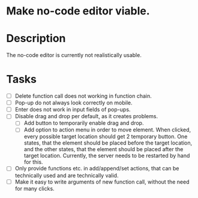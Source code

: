 # Make no-code editor viable.
# Description
The no-code editor is currently not realistically usable.
# Tasks
* [ ] Delete function call does not working in function chain.
* [ ] Pop-up do not always look correctly on mobile.
* [ ] Enter does not work in input fields of pop-ups.
* [ ] Disable drag and drop per default, as it creates problems.
    * [ ] Add button to temporarily enable drag and drop.
    * [ ] Add option to action menu in order to move element.
      When clicked, every possible target location should get 2 temporary button.
      One states, that the element should be placed before the target location, and
      the other states, that the element should be placed after the target location.
      Currently, the server needs to be restarted by hand for this.
* [ ] Only provide functions etc. in add/append/set actions, that can be technically used and are technically valid.
* [ ] Make it easy to write arguments of new function call, without the need for many clicks.